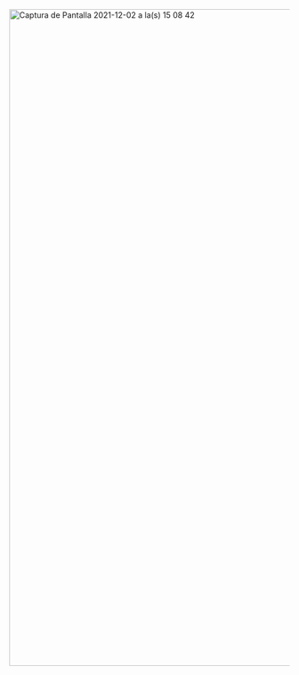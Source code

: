 <img width="1180" alt="Captura de Pantalla 2021-12-02 a la(s) 15 08 42" src="https://user-images.githubusercontent.com/70720945/144478913-3c6d579b-9ee3-4b1f-a4d3-56051287b4a8.png">
